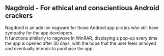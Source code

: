 ## Nagdroid - For ethical and conscientious Android crackers
Nagdroid is an add-on nagware for those Android app pirates who still have sympathy for the app developers. \
It functions similarly to nagware in WinRAR, displaying a pop-up every time the app is opened after 30 days, with the hope that the user feels annoyed and eventually intends to purchase the app.